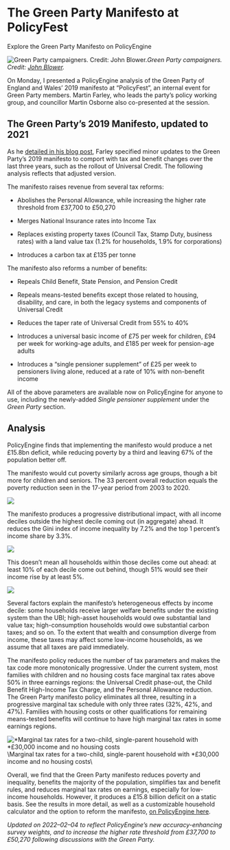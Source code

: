 # The Green Party Manifesto at PolicyFest

Explore the Green Party Manifesto on PolicyEngine

![Green Party campaigners. Credit: [John Blower](https://www.flickr.com/photos/10332960@N03/49090026921/in/photostream/).](https://cdn-images-1.medium.com/max/4096/1*twyGvV3aJeT_RXU5Zg-bIw.jpeg)_Green Party campaigners. Credit: [John Blower](https://www.flickr.com/photos/10332960@N03/49090026921/in/photostream/)._

On Monday, I presented a PolicyEngine analysis of the Green Party of England and Wales’ 2019 manifesto at “PolicyFest”, an internal event for Green Party members. Martin Farley, who leads the party’s policy working group, and councillor Martin Osborne also co-presented at the session.

## The Green Party’s 2019 Manifesto, updated to 2021

As he [detailed in his blog post](https://martin-farley.medium.com/poverty-buster-the-impact-of-the-2019-green-party-manifesto-on-household-incomes-and-equality-9663c39b783b), Farley specified minor updates to the Green Party’s 2019 manifesto to comport with tax and benefit changes over the last three years, such as the rollout of Universal Credit. The following analysis reflects that adjusted version.

The manifesto raises revenue from several tax reforms:

- Abolishes the Personal Allowance, while increasing the higher rate threshold from £37,700 to £50,270

- Merges National Insurance rates into Income Tax

- Replaces existing property taxes (Council Tax, Stamp Duty, business rates) with a land value tax (1.2% for households, 1.9% for corporations)

- Introduces a carbon tax at £135 per tonne

The manifesto also reforms a number of benefits:

- Repeals Child Benefit, State Pension, and Pension Credit

- Repeals means-tested benefits except those related to housing, disability, and care, in both the legacy systems and components of Universal Credit

- Reduces the taper rate of Universal Credit from 55% to 40%

- Introduces a universal basic income of £75 per week for children, £94 per week for working-age adults, and £185 per week for pension-age adults

- Introduces a “single pensioner supplement” of £25 per week to pensioners living alone, reduced at a rate of 10% with non-benefit income

All of the above parameters are available now on PolicyEngine for anyone to use, including the newly-added _Single pensioner supplement_ under the _Green Party_ section.

## Analysis

PolicyEngine finds that implementing the manifesto would produce a net £15.8bn deficit, while reducing poverty by a third and leaving 67% of the population better off.

The manifesto would cut poverty similarly across age groups, though a bit more for children and seniors. The 33 percent overall reduction equals the poverty reduction seen in the 17-year period from 2003 to 2020.

![](https://cdn-images-1.medium.com/max/4656/1*XKN6nZgw8EbNyGaSoIlweg.png)

The manifesto produces a progressive distributional impact, with all income deciles outside the highest decile coming out (in aggregate) ahead. It reduces the Gini index of income inequality by 7.2% and the top 1 percent’s income share by 3.3%.

![](https://cdn-images-1.medium.com/max/4672/1*SGgumrN-B-ki1IpIHHzUfA.png)

This doesn’t mean all households within those deciles come out ahead: at least 10% of each decile come out behind, though 51% would see their income rise by at least 5%.

![](https://cdn-images-1.medium.com/max/4948/1*2hCtxWkRplhDWE5t5Eop7w.png)

Several factors explain the manifesto’s heterogeneous effects by income decile: some households receive larger welfare benefits under the existing system than the UBI; high-asset households would owe substantial land value tax; high-consumption households would owe substantial carbon taxes; and so on. To the extent that wealth and consumption diverge from income, these taxes may affect some low-income households, as we assume that all taxes are paid immediately.

The manifesto policy reduces the number of tax parameters and makes the tax code more monotonically progressive. Under the current system, most families with children and no housing costs face marginal tax rates above 50% in three earnings regions: the Universal Credit phase-out, the Child Benefit High-Income Tax Charge, and the Personal Allowance reduction. The Green Party manifesto policy eliminates all three, resulting in a progressive marginal tax schedule with only three rates (32%, 42%, and 47%). Families with housing costs or other qualifications for remaining means-tested benefits will continue to have high marginal tax rates in some earnings regions.

![*Marginal tax rates for a two-child, single-parent household with *£30,000 income and no housing costs](https://cdn-images-1.medium.com/max/3704/1*fDQGsO2DuAFM-cZvtutCSg.png)\Marginal tax rates for a two-child, single-parent household with *£30,000 income and no housing costs\

Overall, we find that the Green Party manifesto reduces poverty and inequality, benefits the majority of the population, simplifies tax and benefit rules, and reduces marginal tax rates on earnings, especially for low-income households. However, it produces a £15.8 billion deficit on a static basis. See the results in more detail, as well as a customizable household calculator and the option to reform the manifesto, [on PolicyEngine here](https://policyengine.org/uk/population-impact/green-party/manifesto-2019).

_Updated on 2022–02–04 to reflect PolicyEngine’s new accuracy-enhancing survey weights, and to increase the higher rate threshold from £37,700 to £50,270 following discussions with the Green Party._

